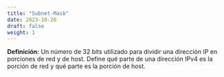 ```yaml
---
title: "Subnet-Mask"
date: 2023-10-26
draft: false
weight: 1
---
```


**Definición:** Un número de 32 bits utilizado para dividir una dirección IP en porciones de red y de host. Define qué parte de una dirección IPv4 es la porción de red y qué parte es la porción de host.
